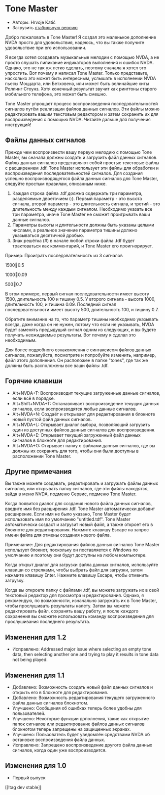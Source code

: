 # Tone Master #

* Авторы: Hrvoje Katić
* Загрузить [стабильную версию][1]

Добро пожаловать в Tone Master! Я создал это маленькое дополнение NVDA
просто для удовольствия, надеюсь, что вы также получите удовольствие при его
использовании.

Я всегда хотел создавать музыкальные мелодии с помощью NVDA, а не просто
слушать пипикание индикаторов выполнения и ошибок NVDA. Однако, это не так
уж легко сделать, поэтому сначала я хотел это упростить. Вот почему я
написал Tone Master. Только представьте, насколько это может быть
интересным, услышать в исполнении NVDA пьесы Моццарта, или Бетховена, или
может быть величайшие хиты Роллинг Стоунз. Хотя конечный результат звучит
как рингтоны старого мобильного телефона, это может быть смешно.

Tone Master упрощает процесс воспроизведения последовательностей сигналов
путём реализации файлов данных сигналов. Эти файлы можно редактировать вашим
текстовым редактором и затем сохранить их для воспроизведения с помощью
NVDA. Читайте дальше для получения инструкций!

## Файлы данных сигналов

Прежде чем воспроизвести вашу первую мелодию с помощью Tone Master, вы
сначала должны создать и загрузить файл данных сигналов. Файлы данных
сигналов представляют собой простые текстовые файлы с расширением .tdf. Tone
Master использует эти файлы для обработки и воспроизведения
последовательностей сигналов. Для создания успешно воспроизводящегося файла
данных сигналов для Tone Master, следуйте простым правилам, описанным ниже.

1. Каждая строка файла .tdf *должна* содержать три параметра, разделяемые
   двоеточием (:). Первый параметр - это высота сигнала, второй параметр -
   это длительность сигнала, и третий  - это длительность между каждым
   сигналом. Необходимо указать все три параметра, иначе Tone Master не
   сможет проигрывать ваши данные сигналов.
2. Параметры высоты и длительности должны быть указаны целыми числами, а
   реальное значение параметра тишины должно указываться десятичной дробью.
3. Знак решётка (#) в начале любой строки файла .tdf будет трактоваться как
   комментарий, и Tone Master его проигнорирует.

Пример: Проиграть последовательность из 3 сигналов

1500:100:0.5

1000:100:0.09

500:100:0.7

В этом примере, первый сигнал последовательности имеет высоту 1500,
длительность 100 и тишину  0.5. У второго сигнала - высота 1000,
длительность 100, и тишина 0.09. Последний сигнал последовательности имеет
высоту 500, длительность 100, и тишину 0.7.

Обратите внимание на то, что параметр тишины необходимо указывать всегда,
даже когда он не нужен, потому что если не указывать, NVDA будет заменять
предыдущий сигнал одним из следующих, и вы будете получать неожидаемые
результаты. Вот почему я сделал это необходимым.

Для более подробного ознакомления с синтаксисом файлов данных сигналов,
пожалуйста, посмотрите и попробуйте изменить, например, файл этого
дополнения. Он расположен в папке "tones", где так же должны быть
расположены все ваши файлы .tdf.

## Горячие клавиши

* Alt+NVDA+T: Воспроизводит текущие загруженные данные сигналов, если всё в
  порядке.
* Alt+Shift+NVDA+T: Останавливает воспроизведение текущих данных сигналов,
  если воспроизводятся любые данные сигналов.
* Alt+NVDA+N: Создаёт и открывает для редактирования в блокноте новый пустой
  файл данных сигналов.
* Alt+NVDA+L: Открывает диалог выбора, позволяющий загрузить один из
  доступных файлов данных сигналов для воспроизведения.
* Alt+NVDA+E: Открывает текущий загруженный файл данных сигналов в блокноте
  для редактирования.
* Alt+NVDA+O: Открывает папку с файлами данных сигналов, где вы должны их
  сохранять для того, чтобы они были доступны в расположении Tone Master.

## Другие примечания

Вы также можете создавать, редактировать и загружать файлы данных сигналов,
или открывать папку сигналов, где эти файлы находятся, зайдя в меню NVDA,
подменю Сервис, подменю Tone Master.

Когда появится диалог для создания нового файла данных сигналов, введите имя
без расширения .tdf. Tone Master автоматически добавит расширение. Если имя
не было указано, Tone Master будет использовать имя по умолчанию
"untitled.tdf". Tone Master автоматически создаст и загрузит новый файл, а
также откроет его в блокноте для редактирования. Нажмите клавишу Escape на
запрос имени файла для отмены создания нового файла.

Примечание: Для редактирования файлов данных сигналов Tone Master использует
блокнот, поскольку он поставляется с Windows по умолчанию и поэтому они
будут доступны на любом компьютере.

Когда открыт диалог для загрузки файла данных сигналов, используйте клавиши
со стрелками, чтобы выбрать файл для загрузки, затем нажмите клавишу
Enter. Нажмите клавишу Escape, чтобы отменить загрузку.

Когда вы откроете папку с файлами .tdf, вы можете загружать их в свой
текстовый редактор для просмотра и редактирования. Однако, я рекомендую, по
возможности,  изначально загружать их в Tone Master, чтобы прослушивать
результаты налету. Затем вы можете редактировать файл, сохранять вашу
работу, и после каждого сохранения вы сможете использовать команду
воспроизведения для прослушивания последнего результата.

## Изменения для 1.2

* Исправлено: Addressed major issue where selecting an empty tone data, then
  selecting another one and trying to play it results in tone data not being
  played.

## Изменения для 1.1

* Добавлено: Возможность создать новый файл данных сигналов и открыть его в
  блокноте для редактирования.
* Добавлено: Возможность редактирования текущего загруженного файла данных
  сигналов блокнотом.
* Улучшено: Сообщения об ошибках теперь более удобны для пользователей.
* Улучшено: Некоторые функции дополнения, такие как открытие папок сигналов
  или редактирование файлов данных сигналов блокнотом теперь запрещены на
  защищенных экранах.
* Улучшено: Пользователь будет уведомлён средствами NVDA об остановке
  воспроизведения файла данных.
* Исправлено: Запрещено воспроизведение другого файла данных сигналов, когда
  один уже воспроизводится.

## Изменения для 1.0

* Первый выпуск

[[!tag dev stable]]

[1]: https://addons.nvda-project.org/files/get.php?file=tmast
